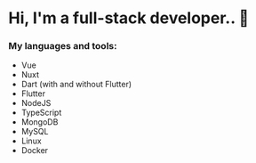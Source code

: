 # Hi, I'm a full-stack developer.. 👋

### My languages and tools:

* Vue
* Nuxt
* Dart (with and without Flutter)
* Flutter
* NodeJS
* TypeScript
* MongoDB
* MySQL
* Linux
* Docker

[website]: https://grizzlybear.dev
[linkedin]: https://linkedin.com/in/codeSTACKr

